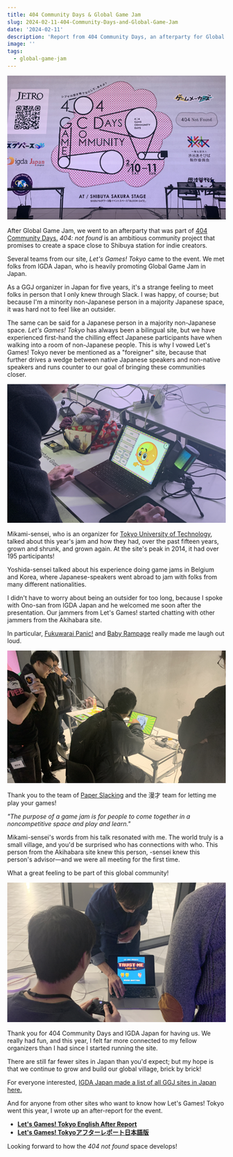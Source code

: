 ```yaml
---
title: 404 Community Days & Global Game Jam
slug: 2024-02-11-404-Community-Days-and-Global-Game-Jam
date: '2024-02-11'
description: 'Report from 404 Community Days, an afterparty for Global Game Jam in Tokyo.'
image: ''
tags:
  - global-game-jam
---
```


![404 Community Days presentation space, lit up in LED.](404days_01.png)

After Global Game Jam, we went to an afterparty that was part of [404 Community Days.](https://www.igda.jp/2024/01/25/14381/) _404: not found_ is an ambitious community project that promises to create a space close to Shibuya station for indie creators.

Several teams from our site, _Let's Games! Tokyo_ came to the event. We met folks from IGDA Japan, who is heavily promoting Global Game Jam in Japan.

As a GGJ organizer in Japan for five years, it's a strange feeling to meet folks in person that I only knew through Slack. I was happy, of course; but because I'm a minority non-Japanese person in a majority Japanese space, it was hard not to feel like an outsider.

The same can be said for a Japanese person in a majority non-Japanese space. _Let's Games! Tokyo_ has always been a bilingual site, but we have experienced first-hand the chilling effect Japanese participants have when walking into a room of non-Japanese people. This is why I vowed Let's Games! Tokyo never be mentioned as a "foreigner" site, because that further drives a wedge between native Japanese speakers and non-native speakers and runs counter to our goal of bringing these communities closer.

![The pico8ers team from our site, and their game TRUST ME.](404days_02.png)

Mikami-sensei, who is an organizer for [Tokyo University of Technology](https://globalgamejam.org/jam-sites/2024/tokyo-university-technology), talked about this year's jam and how they had, over the past fifteen years, grown and shrunk, and grown again. At the site's peak in 2014, it had over 195 participants!

Yoshida-sensei talked about his experience doing game jams in Belgium and Korea, where Japanese-speakers went abroad to jam with folks from many different nationalities.

I didn't have to worry about being an outsider for too long, because I spoke with Ono-san from IGDA Japan and he welcomed me soon after the presentation. Our jammers from Let's Games! started chatting with other jammers from the Akihabara site.

In particular, [Fukuwarai Panic!](https://globalgamejam.org/games/2024/fuxiaoihanitsukufukuwaraipanic-6) and [Baby Rampage](https://globalgamejam.org/games/2024/baby-rampage-4) really made me laugh out loud.

![People playing Fukuwarai Panic!](404days_03.png)

Thank you to the team of [Paper Slacking](https://globalgamejam.org/games/2024/paper-slacking-2) and the 漫才 team for letting me play your games!

_"The purpose of a game jam is for people to come together in a noncompetitive space and play and learn."_

Mikami-sensei's words from his talk resonated with me. The world truly is a small village, and you'd be surprised who has connections with who. This person from the Akihabara site knew this person, -sensei knew this person's advisor—and we were all meeting for the first time.

What a great feeling to be part of this global community!

![Philippe's game Elephant Grass was a hit at the event.](404days_04.png)

Thank you for 404 Community Days and IGDA Japan for having us. We really had fun, and this year, I felt far more connected to my fellow organizers than I had since I started running the site.

There are still far fewer sites in Japan than you'd expect; but my hope is that we continue to grow and build our global village, brick by brick!

For everyone interested, [IGDA Japan made a list of all GGJ sites in Japan here.](https://ggj.igda.jp/site-list/)

And for anyone from other sites who want to know how Let's Games! Tokyo went this year, I wrote up an after-report for the event.

* **[Let's Games! Tokyo English After Report](https://illuminesce.net/blog/posts/2024-02-07-Global-Game-Jam-2024-After-Report)**
* **[Let's Games! Tokyoアフターレポート日本語版](https://illuminesce.net/blog/posts/2024-02-07-GGJ24-Report-JP.html)**

Looking forward to how the _404 not found_ space develops!
